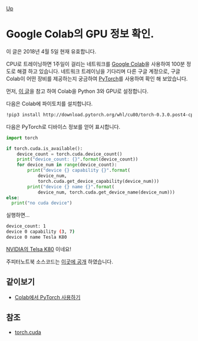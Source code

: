 [Up](index.md)

# Google Colab의 GPU 정보 확인.

이 글은 2018년 4월 5일 현재 유효합니다. 

CPU로 트레이닝하면 1주일이 걸리는 네트워크를 <a href="https://colab.research.google.com">Google Colab</a>을 사용하여 100분 정도로 해결 하고 있습니다. 네트워크 트레이닝을 기다리며 다른 구글 계정으로, 구글 Colab이 어떤 장비를 제공하는지 궁금하여 <a href="http://pytorch.org/docs/master/cuda.html">PyTorch</a>를 사용하여 확인 해 보았습니다.

먼저, [이 글](google_colab_for_pytorch.md)을 참고 하여 Colab을 Python 3와 GPU로 설정합니다.

다음은 Colab에 파이토치를 설치합니다.

```sh
!pip3 install http://download.pytorch.org/whl/cu80/torch-0.3.0.post4-cp36-cp36m-linux_x86_64.whl
```

다음은 PyTorch로 디바이스 정보를 얻어 표시합니다.

```python
import torch

if torch.cuda.is_available():
	device_count = torch.cuda.device_count()
	print("device_count: {}".format(device_count))
 	for device_num in range(device_count):
   		print("device {} capability {}".format(
        	device_num,
            torch.cuda.get_device_capability(device_num)))
		print("device {} name {}".format(
	        device_num, torch.cuda.get_device_name(device_num)))
else:
  print("no cuda device")
```

실행하면...

```sh
device_count: 1
device 0 capability (3, 7)
device 0 name Tesla K80
```

[NVIDIA의 Telsa K80](http://kr.nvidia.com/object/tesla-k80-kr.html) 이네요!

주피터노트북 소스코드는 <a href="https://drive.google.com/file/d/1800zlbcgVcn3HRT0n4rUob_Jd4p67BCi/view?usp=sharing">이곳에 공개</a> 하였습니다.

## 같이보기

- [Colab에서 PyTorch 사용하기](google_colab_for_pytorch.md)

## 참조

- [torch.cuda](http://pytorch.org/docs/master/cuda.html)


